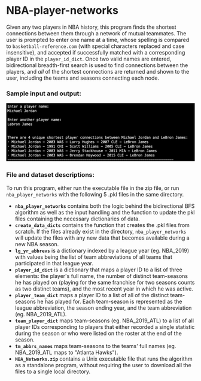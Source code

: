 # NBA-player-networks

Given any two players in NBA history, this program finds the shortest connections between them through a network of mutual teammates. The user is prompted to enter one name at a time, whose spelling is compared to `basketball-reference.com` (with special characters replaced and case insensitive), and accepted if successfully matched with a corresponding player ID in the `player_id_dict`. Once two valid names are entered, bidirectional breadth-first search is used to find connections between the players, and *all* of the shortest connections are returned and shown to the user, including the teams and seasons connecting each node.

### Sample input and output:

![Sample output](https://github.com/gzanuttinifrank/NBA-player-networks/blob/main/example.png)

### File and dataset descriptions:
To run this program, either run the executable file in the zip file, or run `nba_player_networks` with the following 5 .pkl files in the same directory.
* **`nba_player_networks`** contains both the logic behind the bidirectional BFS algorithm as well as the input handling and the function to update the pkl files containing the necessary dictionaries of data.
* **`create_data_dicts`** contains the function that creates the .pkl files from scratch. If the files already exist in the directory, `nba_player_networks` will update the files with any new data that becomes available during a new NBA season.
* **`lg_yr_abbrevs`** is a dictionary indexed by a league year (eg. NBA_2019) with values being the list of team abbreviations of all teams that participated in that league year.
* **`player_id_dict`** is a dictionary that maps a player ID to a list of three elements: the player's full name, the number of distinct team-seasons he has played on (playing for the same franchise for two seasons counts as two distinct teams), and the most recent year in which he was active.
* **`player_team_dict`** maps a player ID to a list of all of the distinct team-seasons he has played for. Each team-season is represented as the league abbreviation, the season ending year, and the team abbreviation (eg. NBA_2019_ATL).
* **`team_player_dict`** maps team-seasons (eg. NBA_2019_ATL) to a list of all player IDs corresponding to players that either recorded a single statistic during the season or who were listed on the roster at the end of the season.
* **`tm_abbrs_names`** maps team-seasons to the teams' full names (eg. NBA_2019_ATL maps to "Atlanta Hawks").
* **`NBA_Networks.zip`** contains a Unix executable file that runs the algorithm as a standalone program, without requiring the user to download all the files to a single local directory.
